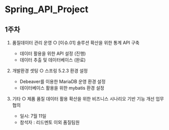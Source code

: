 # Spring_API_Project

## 1주차
1. 품질데이터 관리 운영
   ○ [이슈.01] 솔루션 확산을 위한 통계 API 구축
    - 데이터 활용을 위한 API 설정 (진행)
    - 데이터 추출 및 데이터베이스 (완료)

2. 개발환경 셋팅
   ○ 스프링 5.2.3 환경 설정
   - Debeaver를 이용한 MariaDB 운영 환경 설정
   - 데이터베이스 활용을 위한 mybatis 환경 설정
3. 기타
   ○ 제품 품질 데이터 활용 확산을 위한 비즈니스 시나리오 기반 기능 개선 업무 협의
    - 일시: 7월 11일
    - 참석자 : 리드멘토 이외 품질팀원